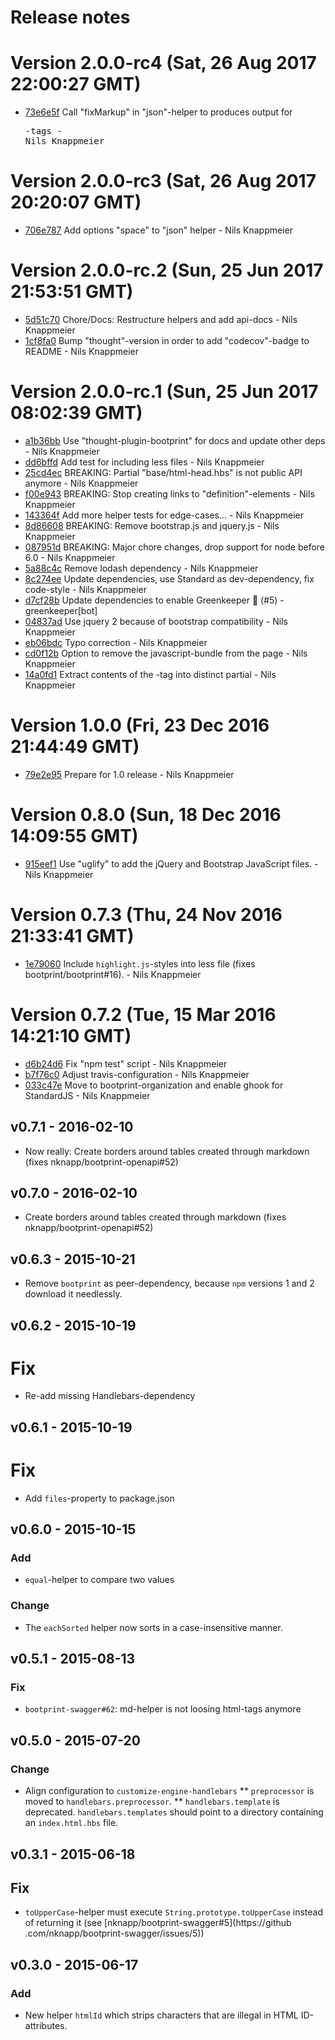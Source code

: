 # Release notes

<a name="current-release"></a>
# Version 2.0.0-rc4 (Sat, 26 Aug 2017 22:00:27 GMT)

* [73e6e5f](https://github.com/bootprint/bootprint-base/commit/73e6e5f) Call "fixMarkup" in "json"-helper to produces output for <pre>-tags - Nils Knappmeier

# Version 2.0.0-rc3 (Sat, 26 Aug 2017 20:20:07 GMT)

* [706e787](https://github.com/bootprint/bootprint-base/commit/706e787) Add options "space" to "json" helper - Nils Knappmeier

# Version 2.0.0-rc.2 (Sun, 25 Jun 2017 21:53:51 GMT)

* [5d51c70](https://github.com/bootprint/bootprint-base/commit/5d51c70) Chore/Docs: Restructure helpers and add api-docs - Nils Knappmeier
* [1cf8fa0](https://github.com/bootprint/bootprint-base/commit/1cf8fa0) Bump "thought"-version in order to add "codecov"-badge to README - Nils Knappmeier

# Version 2.0.0-rc.1 (Sun, 25 Jun 2017 08:02:39 GMT)

* [a1b36bb](https://github.com/bootprint/bootprint-base/commit/a1b36bb) Use "thought-plugin-bootprint" for docs and update other deps - Nils Knappmeier
* [dd6bffd](https://github.com/bootprint/bootprint-base/commit/dd6bffd) Add test for including less files - Nils Knappmeier
* [25cd4ec](https://github.com/bootprint/bootprint-base/commit/25cd4ec) BREAKING: Partial "base/html-head.hbs" is not public API anymore - Nils Knappmeier
* [f00e943](https://github.com/bootprint/bootprint-base/commit/f00e943) BREAKING: Stop creating links to "definition"-elements - Nils Knappmeier
* [143364f](https://github.com/bootprint/bootprint-base/commit/143364f) Add more helper tests for edge-cases... - Nils Knappmeier
* [8d86608](https://github.com/bootprint/bootprint-base/commit/8d86608) BREAKING: Remove bootstrap.js and jquery.js - Nils Knappmeier
* [087951d](https://github.com/bootprint/bootprint-base/commit/087951d) BREAKING: Major chore changes, drop support for node before 6.0 - Nils Knappmeier
* [5a88c4c](https://github.com/bootprint/bootprint-base/commit/5a88c4c) Remove lodash dependency - Nils Knappmeier
* [8c274ee](https://github.com/bootprint/bootprint-base/commit/8c274ee) Update dependencies, use Standard as dev-dependency, fix code-style - Nils Knappmeier
* [d7cf28b](https://github.com/bootprint/bootprint-base/commit/d7cf28b) Update dependencies to enable Greenkeeper 🌴 (#5) - greenkeeper[bot]
* [04837ad](https://github.com/bootprint/bootprint-base/commit/04837ad) Use jquery 2 because of bootstrap compatibility - Nils Knappmeier
* [eb06bdc](https://github.com/bootprint/bootprint-base/commit/eb06bdc) Typo correction - Nils Knappmeier
* [cd0f12b](https://github.com/bootprint/bootprint-base/commit/cd0f12b) Option to remove the javascript-bundle from the page - Nils Knappmeier
* [14a0fd1](https://github.com/bootprint/bootprint-base/commit/14a0fd1) Extract contents of the <head>-tag into distinct partial - Nils Knappmeier



# Version 1.0.0 (Fri, 23 Dec 2016 21:44:49 GMT)

* [79e2e95](https://github.com/bootprint/bootprint-base/commit/79e2e95) Prepare for 1.0 release - Nils Knappmeier

# Version 0.8.0 (Sun, 18 Dec 2016 14:09:55 GMT)

* [915eef1](https://github.com/bootprint/bootprint-base/commit/915eef1) Use "uglify" to add the jQuery and Bootstrap JavaScript files. - Nils Knappmeier

# Version 0.7.3 (Thu, 24 Nov 2016 21:33:41 GMT)

* [1e79060](https://github.com/bootprint/bootprint-base/commit/1e79060) Include `highlight.js`-styles into less file (fixes bootprint/bootprint#16). - Nils Knappmeier

# Version 0.7.2 (Tue, 15 Mar 2016 14:21:10 GMT)

* [d6b24d6](https://github.com/bootprint/bootprint-base/commit/d6b24d6) Fix "npm test" script - Nils Knappmeier
* [b7f76c0](https://github.com/bootprint/bootprint-base/commit/b7f76c0) Adjust travis-configuration - Nils Knappmeier
* [033c47e](https://github.com/bootprint/bootprint-base/commit/033c47e) Move to bootprint-organization and enable ghook for StandardJS - Nils Knappmeier

## v0.7.1 - 2016-02-10

* Now really: Create borders around tables created through markdown (fixes nknapp/bootprint-openapi#52)


## v0.7.0 - 2016-02-10

* Create borders around tables created through markdown (fixes nknapp/bootprint-openapi#52)

## v0.6.3 - 2015-10-21

* Remove `bootprint` as peer-dependency, because `npm` versions 1 and 2 download it needlessly.

## v0.6.2 - 2015-10-19

# Fix

* Re-add missing Handlebars-dependency

## v0.6.1 - 2015-10-19

# Fix

* Add `files`-property to package.json

## v0.6.0 - 2015-10-15 

### Add

* `equal`-helper to compare two values

### Change 

* The `eachSorted` helper now sorts in a case-insensitive manner. 

## v0.5.1 - 2015-08-13
### Fix

* `bootprint-swagger#62`: md-helper is not loosing html-tags anymore

## v0.5.0 - 2015-07-20
### Change

* Align configuration to `customize-engine-handlebars`
** `preprocessor` is moved to `handlebars.preprocessor`.
** `handlebars.template` is deprecated. `handlebars.templates` should point to a 
    directory containing an `index.html.hbs` file.
    

## v0.3.1 - 2015-06-18
## Fix

- `toUpperCase`-helper must execute `String.prototype.toUpperCase` instead of returning it (see [nknapp/bootprint-swagger#5](https://github
.com/nknapp/bootprint-swagger/issues/5))

## v0.3.0 - 2015-06-17
### Add

- New helper `htmlId` which strips characters that are illegal in HTML ID-attributes.
